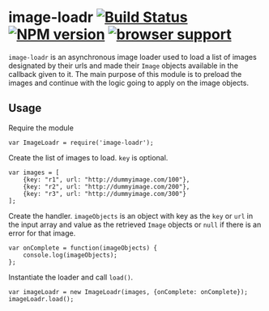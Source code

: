 image-loadr [![Build Status](https://travis-ci.org/ktslwy/image-loadr.png?branch=master)](https://travis-ci.org/ktslwy/image-loadr) [![NPM version](https://badge.fury.io/js/image-loadr.png)](http://badge.fury.io/js/image-loadr) [![browser support](https://ci.testling.com/ktslwy/image-loadr.png)](https://ci.testling.com/ktslwy/image-loadr)
===========

`image-loadr` is an asynchronous image loader used to load a list of images designated by their urls and made their `Image` objects available in the callback given to it. The main purpose of this module is to preload the images and continue with the logic going to apply on the image objects.

Usage
-----

Require the module
```
var ImageLoadr = require('image-loadr');
```

Create the list of images to load. `key` is optional.
```
var images = [
    {key: "r1", url: "http://dummyimage.com/100"},
    {key: "r2", url: "http://dummyimage.com/200"},
    {key: "r3", url: "http://dummyimage.com/300"}
];
```

Create the handler. `imageObjects` is an object with key as the `key` or `url` in the input array and value as the retrieved `Image` objects or `null` if there is an error for that image.
```
var onComplete = function(imageObjects) {
    console.log(imageObjects);
};
```

Instantiate the loader and call `load()`.
```
var imageLoadr = new ImageLoadr(images, {onComplete: onComplete});
imageLoadr.load();
```
